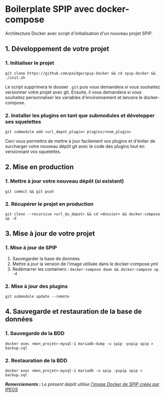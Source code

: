 # Boilerplate SPIP avec docker-compose

Architecture Docker avec script d'initialisation d'un nouveau projet SPIP.

## 1. Développement de votre projet

### 1. Initialiser le projet

`git clone https://github.com/paidge/spip-docker && cd spip-docker && ./init.sh`

Le script supprimera le dossier `.git` puis vous demandera si vous souhaitez versionner votre projet avec git.
Ensuite, il vous demandera si vous souhaitez personnaliser les variables d'environnement et lancera le docker-compose.

### 2. Installer les plugins en tant que submodules et développer ses squelettes

`git submodule add <url_depot_plugin> plugins/<nom_plugin>`

Ceci vous permettra de mettre à jour facilement vos plugins et d'éviter de surcharger votre nouveau dépôt git avec le code des plugins tout en versionnant vos squelettes.

## 2. Mise en production

### 1. Mettre à jour votre nouveau dépôt (si existant)

`git commit && git push`

### 2. Récupérer le projet en production

`git clone --recursive <url_du_depot> && cd <dossier> && docker-compose up -d`

## 3. Mise à jour de votre projet

### 1. Mise à jour de SPIP

1. Sauvegarder la base de données
2. Mettre à jour la version de l'image utilisée dans le docker-compose.yml
3. Redémarrer les containers : `docker-compose down && docker-compose up -d`

### 2. Mise à jour des plugins

`git submodule update --remote`

## 4. Sauvegarde et restauration de la base de données

### 1. Sauvegarde de la BDD

`docker exec <mon_projet>-mysql-1 mariadb-dump -u spip -pspip spip > backup.sql`

### 2. Restauration de la BDD

`docker exec <mon_projet>-mysql-1 mariadb -u spip -pspip spip < backup.sql`

_**Remerciements :** Le présent dépôt utilise [l'image Docker de SPIP créée par IPEOS](https://github.com/ipeos-and-co/docker-spip)_
